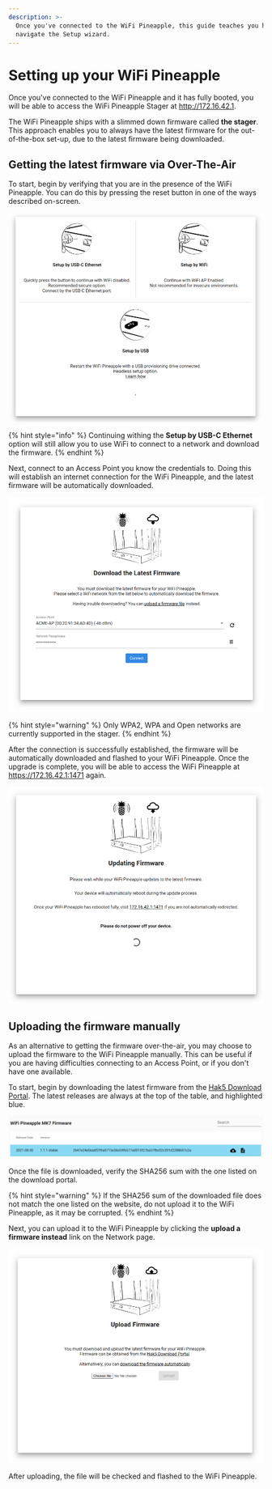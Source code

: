 ```yaml
---
description: >-
  Once you've connected to the WiFi Pineapple, this guide teaches you how to
  navigate the Setup wizard.
---
```


# Setting up your WiFi Pineapple

Once you've connected to the WiFi Pineapple and it has fully booted, you will be able to access the WiFi Pineapple Stager at http://172.16.42.1.

The WiFi Pineapple ships with a slimmed down firmware called **the stager**. This approach enables you to always have the latest firmware for the out-of-the-box set-up, due to the latest firmware being downloaded.

## Getting the latest firmware via Over-The-Air

To start, begin by verifying that you are in the presence of the WiFi Pineapple. You can do this by pressing the reset button in one of the ways described on-screen.

![](../.gitbook/assets/stager-verify.gif)

{% hint style="info" %}
Continuing withing the **Setup by USB-C Ethernet** option will still allow you to use WiFi to connect to a network and download the firmware.
{% endhint %}

Next, connect to an Access Point you know the credentials to. Doing this will establish an internet connection for the WiFi Pineapple, and the latest firmware will be automatically downloaded.

![](<../.gitbook/assets/image (34) (1) (1).png>)

{% hint style="warning" %}
Only WPA2, WPA and Open networks are currently supported in the stager.
{% endhint %}

After the connection is successfully established, the firmware will be automatically downloaded and flashed to your WiFi Pineapple. Once the upgrade is complete, you will be able to access the WiFi Pineapple at https://172.16.42.1:1471 again.

![](<../.gitbook/assets/image (35) (1) (1).png>)

## Uploading the firmware manually

As an alternative to getting the firmware over-the-air, you may choose to upload the firmware to the WiFi Pineapple manually. This can be useful if you are having difficulties connecting to an Access Point, or if you don't have one available.

To start, begin by downloading the latest firmware from the [Hak5 Download Portal](htps://downloads.hak5.org). The latest releases are always at the top of the table, and highlighted blue.

![](<../.gitbook/assets/image (36) (1) (1).png>)

Once the file is downloaded, verify the SHA256 sum with the one listed on the download portal.

{% hint style="warning" %}
If the SHA256 sum of the downloaded file does not match the one listed on the website, do not upload it to the WiFi Pineapple, as it may be corrupted.
{% endhint %}

Next, you can upload it to the WiFi Pineapple by clicking the **upload a firmware instead** link on the Network page.

![](<../.gitbook/assets/image (33) (1).png>)

After uploading, the file will be checked and flashed to the WiFi Pineapple.
